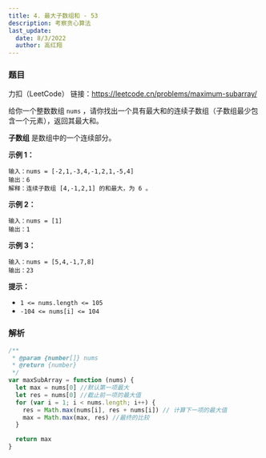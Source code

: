 ```yaml
---
title: 4. 最大子数组和 - 53
description: 考察贪心算法
last_update:
  date: 8/3/2022
  author: 高红翔
---
```


### 题目

力扣（LeetCode） 链接：https://leetcode.cn/problems/maximum-subarray/

给你一个整数数组 `nums` ，请你找出一个具有最大和的连续子数组（子数组最少包含一个元素），返回其最大和。

**子数组** 是数组中的一个连续部分。

**示例 1：**

```
输入：nums = [-2,1,-3,4,-1,2,1,-5,4]
输出：6
解释：连续子数组 [4,-1,2,1] 的和最大，为 6 。
```

**示例 2：**

```
输入：nums = [1]
输出：1
```

**示例 3：**

```
输入：nums = [5,4,-1,7,8]
输出：23
```

**提示：**

- `1 <= nums.length <= 105`
- `-104 <= nums[i] <= 104`

### 解析

```js
/**
 * @param {number[]} nums
 * @return {number}
 */
var maxSubArray = function (nums) {
  let max = nums[0] //默认第一项最大
  let res = nums[0] //截止前一项的最大值
  for (var i = 1; i < nums.length; i++) {
    res = Math.max(nums[i], res + nums[i]) // 计算下一项的最大值
    max = Math.max(max, res) //最终的比较
  }

  return max
}
```
